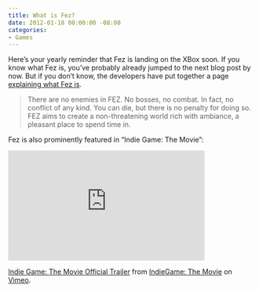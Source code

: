 ```yaml
---
title: What is Fez?
date: 2012-01-18 00:00:00 -08:00
categories:
- Games
---
```


<p>Here’s your yearly reminder that Fez is landing on the XBox soon. If you know what Fez is, you’ve probably already jumped to the next blog post by now. But if you don’t know, the developers have put together a page <a href="http://polytroncorporation.com/what-is-fez">explaining what Fez is</a>.</p>

<blockquote>
There are no enemies in FEZ. No bosses, no combat. In fact, no conflict of any kind. You can die, but there is no penalty for doing so. FEZ aims to create a non-threatening world rich with ambiance, a pleasant place to spend time in.
</blockquote>

<p>Fez is also prominently featured in “Indie Game: The Movie”:</p>

<p><iframe src="http://player.vimeo.com/video/25268139?byline=0&amp;portrait=0&amp;color=ffffff" width="400" height="225" frameborder="0" webkitAllowFullScreen mozallowfullscreen allowFullScreen></iframe><p><a href="http://vimeo.com/25268139">Indie Game: The Movie Official Trailer</a> from <a href="http://vimeo.com/indiegame">IndieGame:  The Movie</a> on <a href="http://vimeo.com">Vimeo</a>.</p></p>
